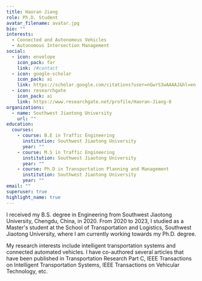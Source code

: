 ```yaml
---
title: Haoran Jiang
role: Ph.D. Student
avatar_filename: avatar.jpg
bio: ""
interests:
  - Connected and Autonomous Vehicles
  - Autonomous Intersection Management
social:
  - icon: envelope
    icon_pack: far
    link: /#contact
  - icon: google-scholar
    icon_pack: ai
    link: https://scholar.google.com/citations?user=nGwrS3wAAAAJ&hl=en
  - icon: researchgate
    icon_pack: ai
    link: https://www.researchgate.net/profile/Haoran-Jiang-8
organizations:
  - name: Southwest Jiaotong University
    url: ""
education:
  courses:
    - course: B.E in Traffic Engineering
      institution: Southwest Jiaotong University
      year: ""
    - course: M.S in Traffic Engineering
      institution: Southwest Jiaotong University
      year: ""
    - course: Ph.D in Transportation Planning and Management
      institution: Southwest Jiaotong University
      year: ""
email: ""
superuser: true
highlight_name: true
---
```

I received my B.S. degree in  Engineering from Southwest Jiaotong University, Chengdu, China, in 2020. From 2020 to 2023, I studied as a Master's student at the School of Transportation and Logistics, Southwest Jiaotong University, where I am currently working towards my Ph.D. degree.

My research interests include intelligent transportation systems and connected automated vehicles. I have co-authored several articles that have been published in Transportation Research Part C, IEEE Transactions on Intelligent Transportation Systems, IEEE Transactions on Vehicular Technology, etc.